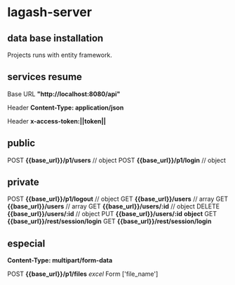 # lagash-server

## data base installation

Projects runs with entity framework.

## services resume

Base URL **"http://localhost:8080/api"**

Header **Content-Type: application/json**

Header **x-access-token:||token||**

## public

POST **{{base_url}}/p1/users** // object
POST **{{base_url}}/p1/login** // object

## private

POST **{{base_url}}/p1/logout** // object
GET **{{base_url}}/users** // array
GET **{{base_url}}/users** // array
GET **{{base_url}}/users/:id** // object
DELETE **{{base_url}}/users/:id** // object
PUT **{{base_url}}/users/:id** __**object**__
GET **{{base_url}}/rest/session/login**
GET **{{base_url}}/rest/session/login**


## especial

**Content-Type: multipart/form-data**

POST **{{base_url}}/p1/files** *excel*
Form ['file_name']
